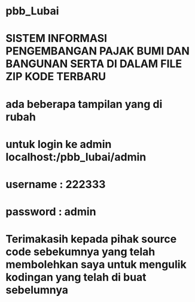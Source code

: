 # pbb_Lubai
# SISTEM INFORMASI PENGEMBANGAN PAJAK BUMI DAN BANGUNAN SERTA DI DALAM FILE ZIP KODE TERBARU
# ada beberapa tampilan yang di rubah
# untuk login ke admin localhost:/pbb_lubai/admin
# username : 222333
# password : admin
# Terimakasih kepada pihak source code sebekumnya yang telah membolehkan saya untuk mengulik kodingan yang telah di buat sebelumnya
